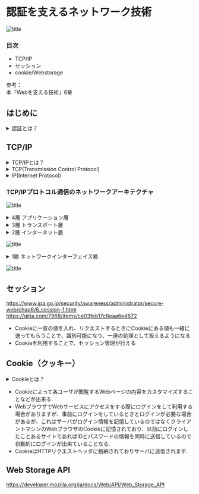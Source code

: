 # 認証を支えるネットワーク技術
![title](https://lh3.googleusercontent.com/ABJ7UeKVb5f0VUHD1wP5gqRK7KsrHJB6FvwZEeEdWSlePesS2aoREnv-IrJbnCY1iMfQ6ia6cjFcxwyrfC0owq8JL_FJdJIlK3kT50ZFzh6HeHluMi6q0PtueGHjsdNT_MU4k7Eu8fRcI2KBoK4ss3k1vD5DX_N-dW4zLUnEcM-L02AzThkQMTavNKxa0icwHu8Jn8jnPcIDpyeaKBuFirh8Ti3I5t6LBNaM2ulW_hP-JYBFxhvN4Uq8vr0sYOjpgYLINSGbMH0vX_OVUlWPk2xxx35qcxYrDzrkUlm75ZGO8pwpe1KUCYrviRplXKcd-71yzZ6O2v51TGZR0cdRUf-mA1fFGhflo9DpZVWP73Wm7tpDFO0Uv5whHTQa-YSHr0iztHPlhq74YVTIcpEpuKRMB9Q_FKbi6XC2zWVFTisYVBYl-uZURXlO3WN1V9IVPoEbGwNik3Gb0rwV2WnfMebCWknlifQ7SMqNhBapxyY1N5PxaUg1ri2_4q6BjfkmXbX3kk0ioE6J_F2cttS1otZhAYK3kwlaMAEywer0beVuhDcE6fOhawU05ynGr-6Vphq-2cS3dtwZUZvxa226e_32-2SvUQs90cgMgbTvJ8Pp7egLUuxB3lI-mH4ooVEhvsVytIjV9_sHOl3Jo0n-5lOwiLd9p9riqn-_t2i3gzn1eWHJ1FT30OtiMawvIzsQqPud_-gmLTQMKbInRlLdPT6c=w324-h183-no?authuser=1"title")  

### 目次  
 - TCP/IP  
 - セッション  
 - cookie/Webstorage  

参考：  
本「Webを支える技術」6章  

## はじめに
<details><summary>認証とは？</summary>   
<p>通信の相手が誰（何）であるかを確認すること</p></details>  

## TCP/IP
<details><summary>TCP/IPとは？</summary>   
<p>コンピュータネットワークにおいて、世界標準的に利用されている通信規則。機器やOSが異なっても共通のプロトコルを用いて通信を成立させるもの</p></details>  
<details><summary>TCP(Transmission Control Protocol)</summary>
<p>送ったデータが相手に届いたか、その都度確認しながら通信するやり方</p>
<p>正確な信号を送信する通信の規格を定めたもの</p>
</details>  
<details><summary>IP(Internet Protocol)</summary>
<p>IPアドレスと呼ばれる数値を付与しその数字を用いて通信先の指定及び呼び出しを行いネットワーク通信を行うこと</p>
</details>  
  
### TCP/IPプロトコル通信のネットワークアーキテクチャ
![title](https://lh3.googleusercontent.com/MgUn3RNHfEBiIHemqjrAzlCmnsoNs2xtXaWC0KfLxa1odpB5cNhXALxLMQoZ__RxaOvuucNOGvw_UYZ8k_Jn-6kxuV9iagNqxZJXdmdmKZcgNDZsjvJyxPFyLkq0f58VcE-OVY5Ful4CMHBnn8PrkHMWBxbySlogUqgFPRK0bfNUWJQMkF3CnjvGxOY5Dkq9nzdfXxHYRNccxdQKkoYTjV5SFN71qaRXDk3nVzyxwQrHosDdh1RV_Va-GZ-DSU1RAEmk6mK5qzHqt-aE6nmOSdkbo3pO-EHN0MzLwmxY7a68W716ZGBh--0YlNde_qW5fkZlq9ouZP7mnpFp8Bk7AlX1v8ybri9DLeXRoliotIJ76PUhEZFH6AHVO_H_imqDwdj8sI6YsdSLIuxv9KKmOJzOb8qfw_FaCqq3btAiXFvVThH8ZTtxFTg_848n0KVoEA5isrtzjg2NjbLQoqL6zh6vf2uZr02aGhFymgn9RCSSs0X-VdXUTKG7gs0AkHfdPpIPJ0UT2V2_Ae_Wr2CwqxdeVK_jXrOtbkjuIfalhtumlie5-D2tN_HicnkMxW39k3WfjCFMqp-ajwbbYETxhTgJ1szJx2jExO3r8tbOU1tncy6ARNw_ctS6s9MpHMYtIujctyhy-6p7Fv4LzUDsjpXzwyUS15oSekAhDq2aAhsGskoSiU2V_7mWMM9bC4TNboFWCPg8AkqnFHRJT2scl8XE=w1961-h653-no?authuser=1"title")
  
<details><summary>4層 アプリケーション層</summary>   
<p>アプリケーションで扱うデータのフォーマットや手順を決める役割</p>
<p>アプリケーションは基本的には人間が扱うため、文字や画像など人間が認識できるようにデータを表現</p>
<p>主要プロトコル：「HTTP」「SMTP」「POP3」「IMAP4」「DHCP」「DNS」</p>
</details>  
<details><summary>3層 トランスポート層</summary>   
<p>データを適切なアプリケーションに振り分ける役割</p>
<p>最下層からトランスポート層まで正しく機能すると、送信元と宛先のアプリケーション間でデータの送受信ができるようになる</p>
<p>主要プロトコル：TCP , UDP</p>
</details>  
<details><summary>2層 インターネット層</summary>   
<p>複数のネットワーク間のデータ転送を行う役割</p>
<p>ネットワークはたくさんのネットワークが存在し、そこに色々な機器を接続していることで実現</p>
<p>主要プロトコル：「IP」「ICMP」「ARP」</p>
<p>「ルータ」：多数のネットワーク同士を接続してデータ転送を行う</p>  
<p>「ルーティング」：ルータによるネットワーク間のデータ転送</p> 
<p>「エンドツーエンド通信」：ネットワーク間のデータ転送</p>
</details>  

![title](https://lh3.googleusercontent.com/vRh2PqTyxvePeXglZrxwn73JX8jyy2W4m8oT5okff1R1SyM-iAykWsMVblTq7fZ7gMl_IQz2_ouuoXFLFYfinxql-T-Tj0KLQ4p_ldcjDjnPgnNcwvSW9rSdYBrstGa93kSpM9AAaIa6XdlYq6dm2LkEOdq8MId36OI-lOKKyZqNal-vVyUvUUJR1xRX7ynY0GePHiWKx1Zsz4MFnziioe5ss7SW5t2m8rqoRMhJzcuq74v-2bJ5AR1p6SnLvkpvrApuESDYSA-yuZfEztIVQf-4GchZhs64kSaPuy40Mv0fKXySkim38y8oUQ1O-v9TM8sd8IhucMn1yUAUr2qum2FJkNUsqLI_3LjWjVcuAKJeN6r13vDmSYiiPuzXG-fZerN_AvQAfwWh2zsAGenS8MgWRDcFylfx8eCOFDPZfALNJjihj8FdJT1TPv5qSxmpZLhpnS6iBoBvZinX2Ugy3s-J9FxvAstOAHp1V2HVdCm6_1UjrB5a5oWJ9dhoSlGIYaWbt6qpSwgp80krRT0-YDGlpeb_DhUkbk64nSbCo0l7ZTdavy3vfJJLlcnM-YYUPDmtmy3DHsn5WCyZfWQgLdjflgAJu3tnTGWK8m1sMnPp_j7UyYPD5V2agx3RAURRWTUdTcBi4SGBi-f0uvd9fLIGctet200PyjuN8eqmSL3rxZyKWt2VTN93QTq_Lm1qUmizpt0AVMR3d4leA33-WZfA=w1900-h555-no?authuser=1"title")  
  
<details><summary>1層 ネットワークインターフェイス層</summary>   
<p>同一のネットワーク内でデータを転送する役割</p>
<p>例)ルータやレイヤ3スイッチで区切られる範囲 or レイヤ2スイッチで構成する範囲</p>
<p>主要プロトコル：有線の「Ethernet（イーサーネット）」, 無線LAN（Wi-Fi) , PPP</p>
</details>  
  
  ![title](https://lh3.googleusercontent.com/1ZHSq6tXMJa4l3daH_UyCvW3MavxsOJR6lnilMuHcAegzoTe4oTZKp15mlnQ6ATo39v7pdnbz1C8L_VBVIdEGI7bfyxyQJsMa0g_ypY4sgFzk65jMNy5vjjp5linvM4co2KXqoIvgRWP4edidN0hgsFYOgYjNMi9Df-KQbQEpPBx-HaUmFTA7wsygeeAUt3BTOksVaYwJgpsoOqXh5uTY81gpliL5VfICv7vJ0if1Pkr_WFK6L6XqpgI2DKWYW1JjW7osdRs4rmyNKtxpeVTxzKCc1QogZwfaXPbChdJIvvhJIoal8dyFsLR68BLBDf0xx2mYTYWejO07PiGTRv-4SVLuhUa6nVe-1av4_Gm4FiR8nMWBTY5BmvZEaMJiQ3lclUYlT__QxsjZEFI24nGaOA5Dlk9Tnl9JHjLwFrPDl0SyuIl_q-QZsfgWW7AQNmW7kwYWtgem7oVhU2wa3eSCN1O-ApvOZ6GHaCjqaop6QpvuKyW-SoFloDjEWe4GBrWw4vGNPPoXqF62wbCvklKLNhe_v5iy4pmzZY15rtkqLtL1uTeycct61zLWVGoqkTWxA6_qCl0uOfAgXBT1yA2aA0v9UgjFT7NMz7iOykQMIqk-3I_7xTCxfXRxcJ6FZDKboVmDtDvCsVY1QDVY9VUHUxsA59pAKelZ8BH-QkEp100nbE6ctqpF9JLLTJ-vXSNIj_Y-Q5__AAE4YxIWthoD6w5=w2000-h664-no?authuser=1"title")  

## セッション  
https://www.ipa.go.jp/security/awareness/administrator/secure-web/chap6/6_session-1.html  
https://qiita.com/7968/items/ce03feb17c8eaa6e4672

 - Cookieに一意の値を入れ、リクエストするときにCookieにある値も一緒に送ってもらうことで、識別可能になり、一連の処理として扱えるようになる  
 - Cookieを利用することで、セッション管理が行える  

## Cookie（クッキー）  
<details><summary>Cookieとは？</summary>   
<p>WebサーバアプリケーションがWebブラウザに対し特定の情報を保持させておく仕組み</p>
</details>  

 - Cookieによって各ユーザが閲覧するWebページの内容をカスタマイズすることなどが出来る.  
 - WebブラウザでWebサービスにアクセスをする際にログインをして利用する場合がありますが、事前にログインをしているときとログインが必要な場合があるが、これはサーバがログイン情報を記憶しているのではなくクライアントマシンのWebブラウザのCookieに記憶されており、以前にログインしたことあるサイトであればIDとパスワードの情報を同時に送信しているので自動的にログインが出来ていることなる.  
 - CookieはHTTPリクエストヘッダに格納されておりサーバに送信されます.  
  
## Web Storage API
https://developer.mozilla.org/ja/docs/Web/API/Web_Storage_API

